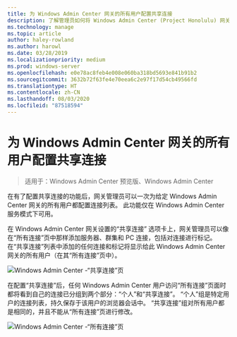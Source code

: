 ```yaml
---
title: 为 Windows Admin Center 网关的所有用户配置共享连接
description: 了解管理员如何将 Windows Admin Center (Project Honolulu) 网关配置一次即可允许所有用户共享一组连接。
ms.technology: manage
ms.topic: article
author: haley-rowland
ms.author: harowl
ms.date: 03/28/2019
ms.localizationpriority: medium
ms.prod: windows-server
ms.openlocfilehash: e0e78ac8feb4e008e060ba318bd5693e841b91b2
ms.sourcegitcommit: 3632b72f63fe4e70eea6c2e97f17d54cb49566fd
ms.translationtype: HT
ms.contentlocale: zh-CN
ms.lasthandoff: 08/03/2020
ms.locfileid: "87518594"
---
```

# <a name="configure-shared-connections-for-all-users-of-the-windows-admin-center-gateway"></a>为 Windows Admin Center 网关的所有用户配置共享连接

> 适用于：Windows Admin Center 预览版、Windows Admin Center

在有了配置共享连接的功能后，网关管理员可以一次为给定 Windows Admin Center 网关的所有用户都配置连接列表。 此功能仅在 Windows Admin Center 服务模式下可用。

在 Windows Admin Center 网关设置的“共享连接”  选项卡上，网关管理员可以像在“所有连接”页中那样添加服务器、群集和 PC 连接，包括对连接进行标记。 在“共享连接”列表中添加的任何连接和标记将显示给此 Windows Admin Center 网关的所有用户（在其“所有连接”页中）。

![Windows Admin Center -“共享连接”页](../media/shared-cnxns-1.png)

在配置“共享连接”后，任何 Windows Admin Center 用户访问“所有连接”页面时都将看到自己的连接已分组到两个部分：“个人”和“共享连接”。 “个人”组是特定用户的连接列表，持久保存于该用户的浏览器会话中。 “共享连接”组对所有用户都是相同的，并且不能从“所有连接”页进行修改。

![Windows Admin Center -“所有连接”页](../media/shared-cnxns-2.png)